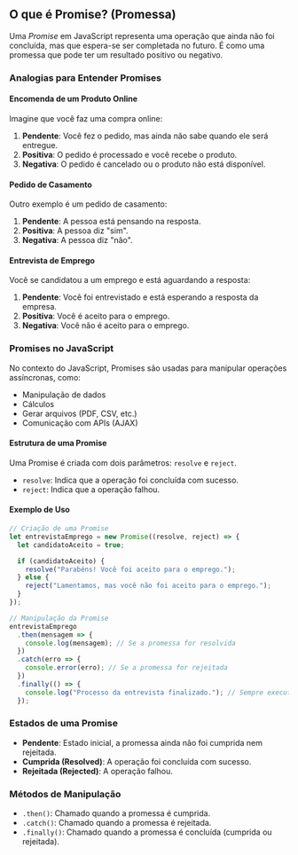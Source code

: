 ## O que é Promise? (Promessa)

Uma *Promise* em JavaScript representa uma operação que ainda não foi concluída, mas que espera-se ser completada no futuro. É como uma promessa que pode ter um resultado positivo ou negativo.

### Analogias para Entender Promises

#### Encomenda de um Produto Online

Imagine que você faz uma compra online:

1. **Pendente**: Você fez o pedido, mas ainda não sabe quando ele será entregue.
2. **Positiva**: O pedido é processado e você recebe o produto.
3. **Negativa**: O pedido é cancelado ou o produto não está disponível.

#### Pedido de Casamento

Outro exemplo é um pedido de casamento:

1. **Pendente**: A pessoa está pensando na resposta.
2. **Positiva**: A pessoa diz "sim".
3. **Negativa**: A pessoa diz "não".

#### Entrevista de Emprego
Você se candidatou a um emprego e está aguardando a resposta:

1. **Pendente**: Você foi entrevistado e está esperando a resposta da empresa.
2. **Positiva**: Você é aceito para o emprego.
3. **Negativa**: Você não é aceito para o emprego.

### Promises no JavaScript

No contexto do JavaScript, Promises são usadas para manipular operações assíncronas, como:

- Manipulação de dados
- Cálculos
- Gerar arquivos (PDF, CSV, etc.)
- Comunicação com APIs (AJAX)

#### Estrutura de uma Promise

Uma Promise é criada com dois parâmetros: `resolve` e `reject`.

- `resolve`: Indica que a operação foi concluída com sucesso.
- `reject`: Indica que a operação falhou.

#### Exemplo de Uso

```javascript
// Criação de uma Promise
let entrevistaEmprego = new Promise((resolve, reject) => {
  let candidatoAceito = true;

  if (candidatoAceito) {
    resolve("Parabéns! Você foi aceito para o emprego.");
  } else {
    reject("Lamentamos, mas você não foi aceito para o emprego.");
  }
});

// Manipulação da Promise
entrevistaEmprego
  .then(mensagem => {
    console.log(mensagem); // Se a promessa for resolvida
  })
  .catch(erro => {
    console.error(erro); // Se a promessa for rejeitada
  })
  .finally(() => {
    console.log("Processo da entrevista finalizado."); // Sempre executado
  });

```

### Estados de uma Promise
- **Pendente**: Estado inicial, a promessa ainda não foi cumprida nem rejeitada.
- **Cumprida (Resolved)**: A operação foi concluída com sucesso.
- **Rejeitada (Rejected)**: A operação falhou.

### Métodos de Manipulação
- `.then()`: Chamado quando a promessa é cumprida.
- `.catch()`: Chamado quando a promessa é rejeitada.
- `.finally()`: Chamado quando a promessa é concluída (cumprida ou rejeitada).